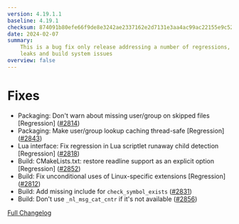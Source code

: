 ```yaml
---
version: 4.19.1.1
baseline: 4.19.1
checksum: 874091b80efe66f9de8e3242ae2337162e2d7131e3aa4ac99ac22155e9c521e5
date: 2024-02-07
summary:
    This is a bug fix only release addressing a number of regressions, memory
    leaks and build system issues
overview: false
---
```


# Fixes

* Packaging: Don't warn about missing user/group on skipped files [Regression] ([#2814](https://github.com/rpm-software-management/rpm/pull/2814))
* Packaging: Make user/group lookup caching thread-safe [Regression] ([#2843](https://github.com/rpm-software-management/rpm/pull/2843))
* Lua interface: Fix regression in Lua scriptlet runaway child detection [Regression] ([#2818](https://github.com/rpm-software-management/rpm/pull/2818))
* Build: CMakeLists.txt: restore readline support as an explicit option [Regression] ([#2852](https://github.com/rpm-software-management/rpm/pull/2852))
* Build: Fix unconditional uses of Linux-specific extensions [Regression] ([#2812](https://github.com/rpm-software-management/rpm/pull/2812))
* Build: Add missing include for `check_symbol_exists` ([#2831](https://github.com/rpm-software-management/rpm/pull/2831))
* Build: Don't use `_nl_msg_cat_cntr` if it's not available ([#2856](https://github.com/rpm-software-management/rpm/pull/2856))

[Full Changelog](https://github.com/rpm-software-management/rpm/compare/rpm-4.19.1-release...rpm-4.19.1.1-release)
